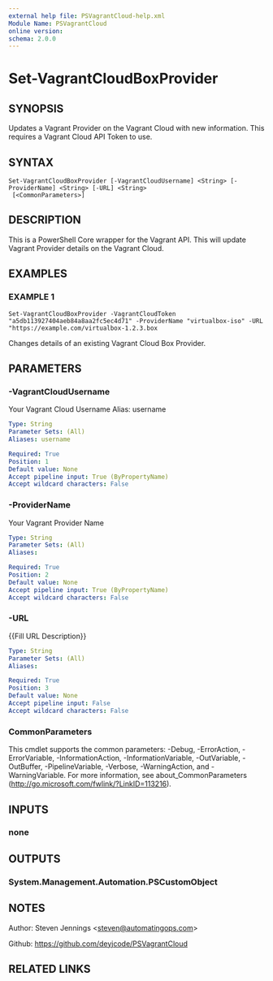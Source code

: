 ```yaml
---
external help file: PSVagrantCloud-help.xml
Module Name: PSVagrantCloud
online version:
schema: 2.0.0
---
```


# Set-VagrantCloudBoxProvider

## SYNOPSIS
Updates a Vagrant Provider on the Vagrant Cloud with new information.
This requires a Vagrant Cloud API Token to use.

## SYNTAX

```
Set-VagrantCloudBoxProvider [-VagrantCloudUsername] <String> [-ProviderName] <String> [-URL] <String>
 [<CommonParameters>]
```

## DESCRIPTION
This is a PowerShell Core wrapper for the Vagrant API.
This will update Vagrant Provider details on the Vagrant Cloud.

## EXAMPLES

### EXAMPLE 1
```
Set-VagrantCloudBoxProvider -VagrantCloudToken "a5db113927404aeb84a8aa2fc5ec4d71" -ProviderName "virtualbox-iso" -URL "https://example.com/virtualbox-1.2.3.box
```

Changes details of an existing Vagrant Cloud Box Provider.

## PARAMETERS

### -VagrantCloudUsername
Your Vagrant Cloud Username
Alias: username

```yaml
Type: String
Parameter Sets: (All)
Aliases: username

Required: True
Position: 1
Default value: None
Accept pipeline input: True (ByPropertyName)
Accept wildcard characters: False
```

### -ProviderName
Your Vagrant Provider Name

```yaml
Type: String
Parameter Sets: (All)
Aliases:

Required: True
Position: 2
Default value: None
Accept pipeline input: True (ByPropertyName)
Accept wildcard characters: False
```

### -URL
{{Fill URL Description}}

```yaml
Type: String
Parameter Sets: (All)
Aliases:

Required: True
Position: 3
Default value: None
Accept pipeline input: False
Accept wildcard characters: False
```

### CommonParameters
This cmdlet supports the common parameters: -Debug, -ErrorAction, -ErrorVariable, -InformationAction, -InformationVariable, -OutVariable, -OutBuffer, -PipelineVariable, -Verbose, -WarningAction, and -WarningVariable.
For more information, see about_CommonParameters (http://go.microsoft.com/fwlink/?LinkID=113216).

## INPUTS

### none
## OUTPUTS

### System.Management.Automation.PSCustomObject
## NOTES
Author: Steven Jennings \<steven@automatingops.com\>

Github: https://github.com/deyjcode/PSVagrantCloud

## RELATED LINKS
